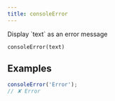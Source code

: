 ```yaml
---
title: consoleError
---
```


<div class="lead">
  Display `text` as an error message
</div>

`consoleError(text)`

## Examples

```js
consoleError('Error');
// ✘ Error
```
